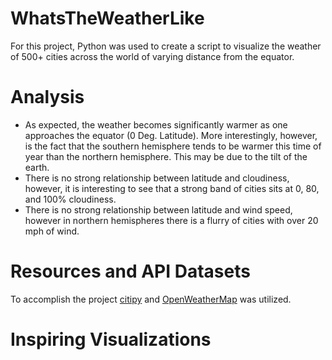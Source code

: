 # WhatsTheWeatherLike
For this project, Python was used to create a script to visualize the weather of 500+ cities across the world of varying distance from the equator.


# Analysis
  - As expected, the weather becomes significantly warmer as one approaches the equator (0 Deg. Latitude). More interestingly, however, is     the fact that the southern hemisphere tends to be warmer this time of year than the northern hemisphere. This may be due to the tilt       of the earth.
  - There is no strong relationship between latitude and cloudiness, however, it is interesting to see that a strong band of cities sits       at 0, 80, and 100% cloudiness.
  - There is no strong relationship between latitude and wind speed, however in northern hemispheres there is a flurry of cities with over     20 mph of wind.


# Resources and API Datasets
To accomplish the project [citipy](https://pypi.org/project/citipy/) and [OpenWeatherMap](https://openweathermap.org/)  was utilized.  


# Inspiring Visualizations
